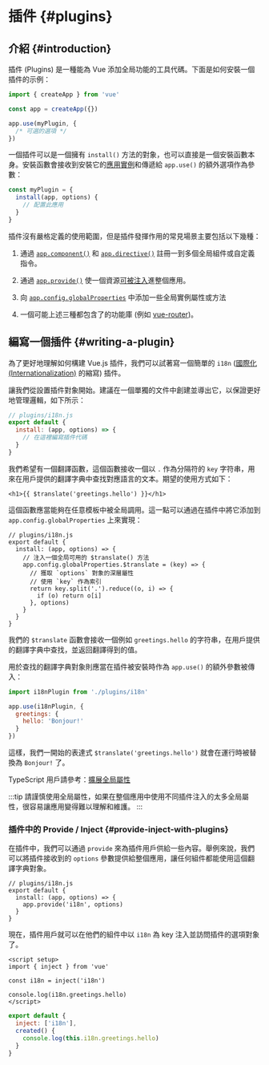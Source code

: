 # 插件 {#plugins}

## 介紹 {#introduction}

插件 (Plugins) 是一種能為 Vue 添加全局功能的工具代碼。下面是如何安裝一個插件的示例：

```js
import { createApp } from 'vue'

const app = createApp({})

app.use(myPlugin, {
  /* 可選的選項 */
})
```

一個插件可以是一個擁有 `install()` 方法的對象，也可以直接是一個安裝函數本身。安裝函數會接收到安裝它的[應用實例](/api/application)和傳遞給 `app.use()` 的額外選項作為參數：

```js
const myPlugin = {
  install(app, options) {
    // 配置此應用
  }
}
```

插件沒有嚴格定義的使用範圍，但是插件發揮作用的常見場景主要包括以下幾種：

1. 通過 [`app.component()`](/api/application#app-component) 和 [`app.directive()`](/api/application#app-directive) 註冊一到多個全局組件或自定義指令。

2. 通過 [`app.provide()`](/api/application#app-provide) 使一個資源[可被注入](/guide/components/provide-inject)進整個應用。

3. 向 [`app.config.globalProperties`](/api/application#app-config-globalproperties) 中添加一些全局實例屬性或方法

4. 一個可能上述三種都包含了的功能庫 (例如 [vue-router](https://github.com/vuejs/vue-router-next))。

## 編寫一個插件 {#writing-a-plugin}

為了更好地理解如何構建 Vue.js 插件，我們可以試著寫一個簡單的 `i18n` ([國際化 (Internationalization)](https://en.wikipedia.org/wiki/Internationalization_and_localization) 的縮寫) 插件。

讓我們從設置插件對象開始。建議在一個單獨的文件中創建並導出它，以保證更好地管理邏輯，如下所示：

```js
// plugins/i18n.js
export default {
  install: (app, options) => {
    // 在這裡編寫插件代碼
  }
}
```

我們希望有一個翻譯函數，這個函數接收一個以 `.` 作為分隔符的 `key` 字符串，用來在用戶提供的翻譯字典中查找對應語言的文本。期望的使用方式如下：

```vue-html
<h1>{{ $translate('greetings.hello') }}</h1>
```

這個函數應當能夠在任意模板中被全局調用。這一點可以通過在插件中將它添加到 `app.config.globalProperties` 上來實現：

```js{4-11}
// plugins/i18n.js
export default {
  install: (app, options) => {
    // 注入一個全局可用的 $translate() 方法
    app.config.globalProperties.$translate = (key) => {
      // 獲取 `options` 對象的深層屬性
      // 使用 `key` 作為索引
      return key.split('.').reduce((o, i) => {
        if (o) return o[i]
      }, options)
    }
  }
}
```

我們的 `$translate` 函數會接收一個例如 `greetings.hello` 的字符串，在用戶提供的翻譯字典中查找，並返回翻譯得到的值。

用於查找的翻譯字典對象則應當在插件被安裝時作為 `app.use()` 的額外參數被傳入：

```js
import i18nPlugin from './plugins/i18n'

app.use(i18nPlugin, {
  greetings: {
    hello: 'Bonjour!'
  }
})
```

這樣，我們一開始的表達式 `$translate('greetings.hello')` 就會在運行時被替換為 `Bonjour!` 了。

TypeScript 用戶請參考：[擴展全局屬性](/guide/typescript/options-api#augmenting-global-properties) <sup class="vt-badge ts" />

:::tip
請謹慎使用全局屬性，如果在整個應用中使用不同插件注入的太多全局屬性，很容易讓應用變得難以理解和維護。
:::

### 插件中的 Provide / Inject {#provide-inject-with-plugins}

在插件中，我們可以通過 `provide` 來為插件用戶供給一些內容。舉例來說，我們可以將插件接收到的 `options` 參數提供給整個應用，讓任何組件都能使用這個翻譯字典對象。

```js{10}
// plugins/i18n.js
export default {
  install: (app, options) => {
    app.provide('i18n', options)
  }
}
```

現在，插件用戶就可以在他們的組件中以 `i18n` 為 key 注入並訪問插件的選項對象了。

<div class="composition-api">

```vue
<script setup>
import { inject } from 'vue'

const i18n = inject('i18n')

console.log(i18n.greetings.hello)
</script>
```

</div>
<div class="options-api">

```js
export default {
  inject: ['i18n'],
  created() {
    console.log(this.i18n.greetings.hello)
  }
}
```

</div>
